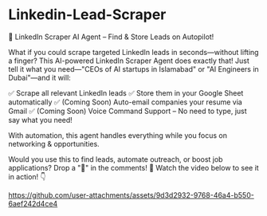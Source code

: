 # Linkedin-Lead-Scraper
🚀 LinkedIn Scraper AI Agent – Find & Store Leads on Autopilot!

What if you could scrape targeted LinkedIn leads in seconds—without lifting a finger? This AI-powered LinkedIn Scraper Agent does exactly that!
Just tell it what you need—"CEOs of AI startups in Islamabad" or "AI Engineers in Dubai"—and it will:

✅ Scrape all relevant LinkedIn leads
✅ Store them in your Google Sheet automatically
✅ (Coming Soon) Auto-email companies your resume via Gmail
✅ (Coming Soon) Voice Command Support – No need to type, just say what you need!

With automation, this agent handles everything while you focus on networking & opportunities.

Would you use this to find leads, automate outreach, or boost job applications? Drop a "🚀" in the comments!
🎥 Watch the video below to see it in action! 👇

https://github.com/user-attachments/assets/9d3d2932-9768-46a4-b550-6aef242d4ce4

